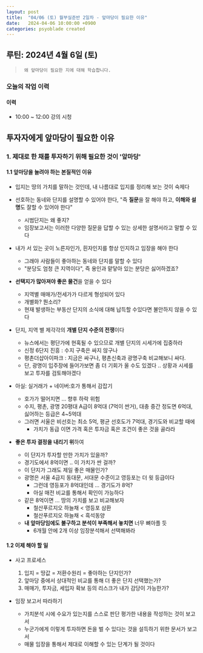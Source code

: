 ```yaml
---
layout: post
title:  "04/06 (토) 월부실준반 2일차 - 앞마당이 필요한 이유"
date:   2024-04-06 10:00:00 +0900
categories: psyoblade created
---
```


## 루틴: 2024년 4월 6일 (토)

>      왜 앞마당이 필요한 지에 대해 학습합니다.

### 오늘의 작업 이력

#### 이력

* 10:00 ~ 12:00 강의 시청



## 투자자에게 앞마당이 필요한 이유

### 1. 제대로 한 채를 투자하기 위해 필요한 것이 '앞마당'

#### 1.1 앞마당을 늘려야 하는 본질적인 이유

* 입지는 땅의 가치를 말하는 것인데, 내 나름대로 입지를 정리해 보는 것이 숙제다
* 선호하는 동네와 단지를 설명할 수 있어야 한다, "즉 **질문**을 잘 해야 하고, **이해와 설명**도 잘할 수 있어야 한다"
  * 시범단지는 왜 좋지?
  * 임장보고서는 이러한 다양한 질문을 답할 수 있는 상세한 설명서라고 말할 수 있다
* 내가 서 있는 곳이 노른자인가, 흰자인지를 항상 인지하고 임장을 해야 한다
  * 그래야 사람들이 좋아하는 동네와 단지를 말할 수 있다
  * "분당도 엄청 큰 지역이다", 즉 용인과 맡닿아 있는 분당은 싫어하겠죠?
* **선택지가 많아져야 좋은 물건**을 얻을 수 있다
  * 지역별 매매가/전세가가 다르게 형성되어 있다
  * 개별화? 뭔소리?
  * 현재 발생하는 부동산 단지의 소식에 대해 납득할 수있다면 불안하지 않을 수 있다
* 단지, 지역 별 제각각의 **개별 단지 수준의 전쟁**이다
  * 뉴스에서는 평단가에 현혹될 수 있으므로 개별 단지의 시세가에 집중하라
  * 신정 6단지 진흥 : 수지 구축은 싸지 않구나
  * 평촌더샵아이파크 : 지금은 싸구나, 평촌신축과 광명구축 비교해보니 싸다.
  * 단, 광명이 입주장에 들어가보면 좀 더 기회가 올 수도 있겠다 .. 상황과 시세를 보고 투자를 검토해야겠다
* 아실: 실거래가 + 네이버:호가 통해서 감잡기
  * 호가가 떨어지면 ... 향후 하락 위험
  * 수지, 평촌, 광명 20평대 A급이 8억대 (7억이 싼거), 대충 중간 정도면 6억대, 싫어하는 등급은 4~5억대
  * 그러면 서울은 비선호는 최소 5억, 평균 선호도가 7억대, 경기도와 비교할 때에 
    * 가치가 동급 이면 가격 혹은 투자금 혹은 조건이 좋은 것을 골라라

* **좋은 투자 결정을 내리기 위**하여
  * 이 단지가 투자할 만한 가치가 있을까?
  * 경기도에서 8억이면 .. 이 가치가 싼 걸까?
  * 이 단지가 그래도 제일 좋은 매물인가?
  * 광명은 서울 4급지 동대문, 서대문 수준이고 영등포는 더 윗 등급이다
    * 그런데 영등포가 8억대인데 ... 경기도가 8억?
    * 아실 매전 비교를 통해서 확인이 가능하다
  * 같은 8억이면 ... 땅의 가치를 보고 비교해보자
    * 철산푸르지오 하늘채 < 영등포 삼환
    * 철산푸르지오 하늘채 < 흑석동양
  * **내 앞마당임에도 불구하고 분석이 부족해서 놓치면** 너무 뼈아플 듯
    * 6개월 안에 2개 이상 임장분석해서 선택해봐라

#### 1.2 이제 해야 할 일

* 사고 프로세스
  1. 입지 = 땅값 = 저환수원리 = 좋아하는 단지인가?
  2. 앞마당 중에서 상대적인 비교를 통해 더 좋은 단지 선택했는가?
  3. 매매가, 투자금, 세입자 확보 등의 리스크가 내가 감당이 가능한가?

* 임장 보고서 따라하기
  * 가치분석 시에 수요가 있는지를 스스로 판단 평가한 내용을 작성하는 것이 보고서
  * 누군가에게 이렇게 투자하면 돈을 벌 수 있다는 것을 설득하기 위한 문서가 보고서
  * 매물 임장을 통해서 제대로 이해할 수 있는 단계가 될 것이다 



